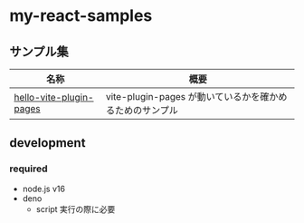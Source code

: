 # my-react-samples

## サンプル集

<!-- prettier-ignore -->
|名称|概要|
|-|-|
|[hello-vite-plugin-pages](./src/samples/202206-hello-vite-plugin-pages/)|vite-plugin-pages が動いているかを確かめるためのサンプル|

## development

### required

- node.js v16
- deno
  - script 実行の際に必要
